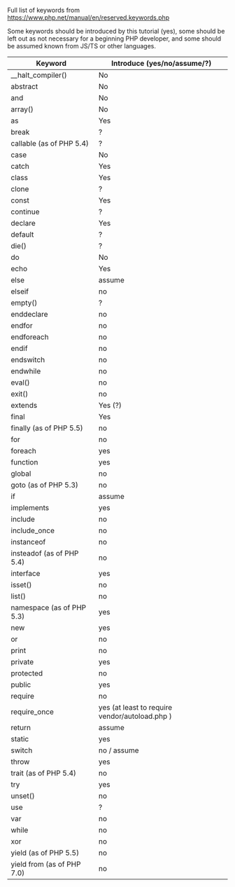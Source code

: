Full list of keywords from https://www.php.net/manual/en/reserved.keywords.php

Some keywords should be introduced by this tutorial (yes), some should be left out as not necessary
for a beginning PHP developer, and some should be assumed known from JS/TS or other languages. 

| Keyword                           | Introduce (yes/no/assume/?) |
| --------------------------------- | ---------------------- |
| __halt_compiler()      | No               |
| abstract      | No               |
| and      | No               |
| array()      | No               |
| as      | Yes               |
| break      | ?               |
| callable (as of PHP 5.4)      | ?               |
| case      | No               |
| catch      | Yes              |
| class      | Yes               |
| clone      | ?               |
| const      | Yes               |
| continue      | ?               |
| declare      | Yes               |
| default      | ?               |
| die()      | ?               |
| do      | No               |
| echo      | Yes               |
| else      | assume               |
| elseif      | no               |
| empty()      | ?               |
| enddeclare      | no               |
| endfor      | no               |
| endforeach      | no               |
| endif      | no                |
| endswitch      | no               |
| endwhile      | no               |
| eval()      | no               |
| exit()      | no               |
| extends      | Yes (?)               |
| final      | Yes               |
| finally (as of PHP 5.5)      | no               |
| for      | no               |
| foreach      | yes               |
| function      | yes               |
| global      | no               |
| goto (as of PHP 5.3)      | no               |
| if      | assume               |
| implements      | yes               |
| include      | no               |
| include_once      | no               |
| instanceof      | no               |
| insteadof (as of PHP 5.4)      | no               |
| interface      | yes               |
| isset()      |  no              |
| list()      |  no              |
| namespace (as of PHP 5.3)      |  yes              |
| new      |  yes              |
| or      |   no             |
| print      |  no              |
| private      |  yes              |
| protected      |  no              |
| public      |   yes             |
| require      |  no              |
| require_once      |  yes (at least to require vendor/autoload.php )              |
| return      |   assume             |
| static      |   yes             |
| switch      |  no / assume              |
| throw      |   yes             |
| trait (as of PHP 5.4)      |   no             |
| try      |   yes             |
| unset()      |   no             |
| use      |   ?             |
| var      |   no             |
| while      |  no              |
| xor      |  no              |
| yield (as of PHP 5.5)      |   no             |
| yield from (as of PHP 7.0)      |   no             |
